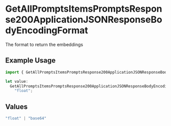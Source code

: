# GetAllPromptsItemsPromptsResponse200ApplicationJSONResponseBodyEncodingFormat

The format to return the embeddings

## Example Usage

```typescript
import { GetAllPromptsItemsPromptsResponse200ApplicationJSONResponseBodyEncodingFormat } from "orq-poc-typescript-multi-env-version/models/operations";

let value:
  GetAllPromptsItemsPromptsResponse200ApplicationJSONResponseBodyEncodingFormat =
    "float";
```

## Values

```typescript
"float" | "base64"
```